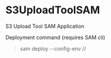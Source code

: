 # S3UploadToolSAM

S3 Upload Tool SAM Application

Deployment command (requires SAM cli)
> sam deploy --config-env <dev>/<test>/<prod>